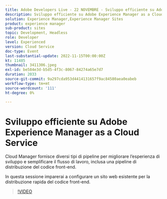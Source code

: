 ```yaml
---
title: Adobe Developers Live - 22 NOVEMBRE - Sviluppo efficiente su Adobe Experience Manager as a Cloud Service
description: Sviluppo efficiente su Adobe Experience Manager as a Cloud ServiceCloud Manager offre diversi tipi di pipeline per migliorare l’esperienza di sviluppo e semplificare il flusso di lavoro, inclusa una pipeline di distribuzione del codice front-end.In questa sessione imparerai a configurare un sito web esistente per una distribuzione rapida del codice front-end.
solution: Experience Manager,Experience Manager Sites
product: experience manager
sub-product: sites
topic: Development, Headless
role: Developer
level: Experienced
version: Cloud Service
doc-type: Event
last-substantial-update: 2022-11-15T00:00:00Z
kt: 11485
thumbnail: 3411306.jpeg
exl-id: be584e3d-b5d5-4f3c-8067-84274a65e7d7
duration: 2033
source-git-commit: 9a297cda953d4414131657f9ac84580aea0eabeb
workflow-type: tm+mt
source-wordcount: '111'
ht-degree: 0%

---
```


# Sviluppo efficiente su Adobe Experience Manager as a Cloud Service

Cloud Manager fornisce diversi tipi di pipeline per migliorare l’esperienza di sviluppo e semplificare il flusso di lavoro, inclusa una pipeline di distribuzione del codice front-end.

In questa sessione imparerai a configurare un sito web esistente per la distribuzione rapida del codice front-end.

>[!VIDEO](https://video.tv.adobe.com/v/3411306/?quality=12&learn=on)
